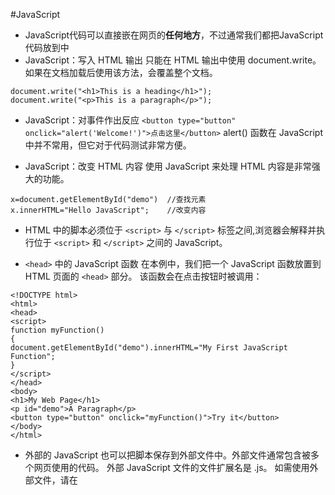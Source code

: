 #JavaScript
* JavaScript代码可以直接嵌在网页的**任何地方**，不过通常我们都把JavaScript代码放到<head>中
* JavaScript：写入 HTML 输出
只能在 HTML 输出中使用 document.write。如果在文档加载后使用该方法，会覆盖整个文档。
```
document.write("<h1>This is a heading</h1>");
document.write("<p>This is a paragraph</p>");
```
* JavaScript：对事件作出反应
```<button type="button" onclick="alert('Welcome!')">点击这里</button>```
alert() 函数在 JavaScript 中并不常用，但它对于代码测试非常方便。

* JavaScript：改变 HTML 内容
使用 JavaScript 来处理 HTML 内容是非常强大的功能。
```
x=document.getElementById("demo")  //查找元素
x.innerHTML="Hello JavaScript";    //改变内容
```

* HTML 中的脚本必须位于 ```<script>``` 与 ```</script>``` 标签之间,浏览器会解释并执行位于 ```<script>``` 和 ```</script>``` 之间的 JavaScript。

* ```<head>``` 中的 JavaScript 函数
在本例中，我们把一个 JavaScript 函数放置到 HTML 页面的 ```<head>``` 部分。
该函数会在点击按钮时被调用：  
```
<!DOCTYPE html>
<html>
<head>
<script>
function myFunction()
{
document.getElementById("demo").innerHTML="My First JavaScript Function";
}
</script>
</head>
<body>
<h1>My Web Page</h1>
<p id="demo">A Paragraph</p>
<button type="button" onclick="myFunction()">Try it</button>
</body>
</html>
```

* 外部的 JavaScript
也可以把脚本保存到外部文件中。外部文件通常包含被多个网页使用的代码。
外部 JavaScript 文件的文件扩展名是 .js。
如需使用外部文件，请在 <script> 标签的 "src" 属性中设置该 .js 文件:
```
<!DOCTYPE html>
<html>
<body>
<script src="myScript.js"></script>
</body>
</html>
```

* 操作 HTML 元素
如需从 JavaScript 访问某个 HTML 元素，您可以使用 document.getElementById(id) 方法。
请使用 "id" 属性来标识 HTML 元素